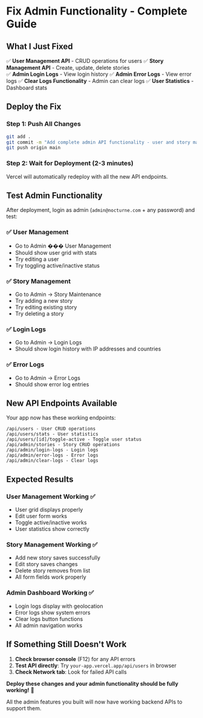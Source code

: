 # Fix Admin Functionality - Complete Guide

## What I Just Fixed

✅ **User Management API** - CRUD operations for users
✅ **Story Management API** - Create, update, delete stories  
✅ **Admin Login Logs** - View login history
✅ **Admin Error Logs** - View error logs
✅ **Clear Logs Functionality** - Admin can clear logs
✅ **User Statistics** - Dashboard stats

## Deploy the Fix

### Step 1: Push All Changes

```bash
git add .
git commit -m "Add complete admin API functionality - user and story management"
git push origin main
```

### Step 2: Wait for Deployment (2-3 minutes)

Vercel will automatically redeploy with all the new API endpoints.

## Test Admin Functionality

After deployment, login as admin (`admin@nocturne.com` + any password) and test:

### ✅ User Management

- Go to Admin ��� User Management
- Should show user grid with stats
- Try editing a user
- Try toggling active/inactive status

### ✅ Story Management

- Go to Admin → Story Maintenance
- Try adding a new story
- Try editing existing story
- Try deleting a story

### ✅ Login Logs

- Go to Admin → Login Logs
- Should show login history with IP addresses and countries

### ✅ Error Logs

- Go to Admin → Error Logs
- Should show error log entries

## New API Endpoints Available

Your app now has these working endpoints:

```
/api/users - User CRUD operations
/api/users/stats - User statistics
/api/users/[id]/toggle-active - Toggle user status
/api/admin/stories - Story CRUD operations
/api/admin/login-logs - Login logs
/api/admin/error-logs - Error logs
/api/admin/clear-logs - Clear logs
```

## Expected Results

### User Management Working ✅

- User grid displays properly
- Edit user form works
- Toggle active/inactive works
- User statistics show correctly

### Story Management Working ✅

- Add new story saves successfully
- Edit story saves changes
- Delete story removes from list
- All form fields work properly

### Admin Dashboard Working ✅

- Login logs display with geolocation
- Error logs show system errors
- Clear logs button functions
- All admin navigation works

## If Something Still Doesn't Work

1. **Check browser console** (F12) for any API errors
2. **Test API directly**: Try `your-app.vercel.app/api/users` in browser
3. **Check Network tab**: Look for failed API calls

**Deploy these changes and your admin functionality should be fully working!** 🚀

All the admin features you built will now have working backend APIs to support them.
